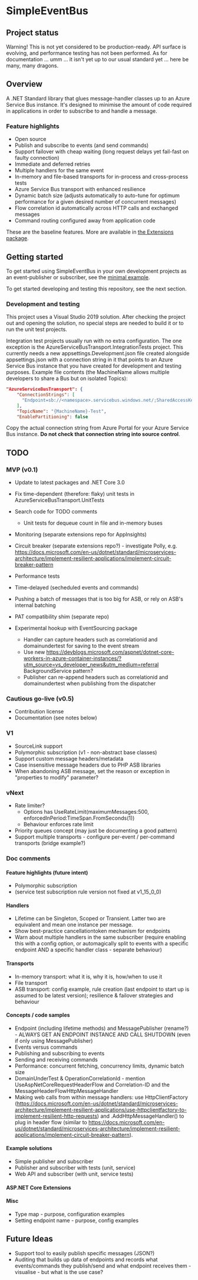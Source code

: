 # SimpleEventBus

## Project status

Warning!  This is not yet considered to be production-ready.  API surface is evolving, and performance testing has not been performed.  As for documentation ... umm ... it isn't yet up to our usual standard yet ...  here be many, many dragons.

## Overview

A .NET Standard library that glues message-handler classes up to an Azure Service Bus instance. It's designed to minimise the amount of code required in applications in order to subscribe to and handle a message.

### Feature highlights

* Open source
* Publish and subscribe to events (and send commands)
* Support failover with cheap waiting (long request delays yet fail-fast on faulty connection)
* Immediate and deferred retries
* Multiple handlers for the same event
* In-memory and file-based transports for in-process and cross-process tests
* Azure Service Bus transport with enhanced resilience
* Dynamic batch size (adjusts automatically to auto-tune for optimum performance for a given desired number of concurrent messages)
* Flow correlation id automatically across HTTP calls and exchanged messages
* Command routing configured away from application code

These are the baseline features. More are available in [the Extensions package](https://github.com/GivePenny/SimpleEventBus.Extensions).

## Getting started

To get started using SimpleEventBus in your own development projects as an event-publisher or subscriber, see the [minimal example](https://github.com/GivePenny/SimpleEventBus.MinimalExample).

To get started developing and testing this repository, see the next section.

### Development and testing

This project uses a Visual Studio 2019 solution.  After checking the project out and opening the solution, no special steps are needed to build it or to run the unit test projects.

Integration test projects usually run with no extra configuration.  The one exception is the AzureServiceBusTransport.IntegrationTests project.  This currently needs a new appsettings.Development.json file created alongside appsettings.json with a connection string in it that points to an Azure Service Bus instance that you have created for development and testing purposes.  Example file contents (the MachineName allows multiple developers to share a Bus but on isolated Topics):

```json
"AzureServiceBusTransport": {
    "ConnectionStrings": [
      "Endpoint=sb://<namespace>.servicebus.windows.net/;SharedAccessKeyName=<keyname>;SharedAccessKey=<key>"
    ],
    "TopicName": "{MachineName}-Test",
    "EnablePartitioning": false
```

Copy the actual connection string from Azure Portal for your Azure Service Bus instance.  **Do not check that connection string into source control**.

## TODO

### MVP (v0.1)

* Update to latest packages and .NET Core 3.0

* Fix time-dependent (therefore: flaky) unit tests in AzureServiceBusTransport.UnitTests
* Search code for TODO comments
  * Unit tests for dequeue count in file and in-memory buses
* Monitoring (separate extensions repo for AppInsights)
* Circuit breaker (separate extensions repo?) - investigate Polly, e.g. https://docs.microsoft.com/en-us/dotnet/standard/microservices-architecture/implement-resilient-applications/implement-circuit-breaker-pattern
* Performance tests
* Time-delayed (secheduled events and commands)
* Pushing a batch of messages that is too big for ASB, or rely on ASB's internal batching
* PAT compatibility shim (separate repo)

* Experimental hookup with EventSourcing package
  * Handler can capture headers such as correlationid and domainundertest for saving to the event stream
  * Use new https://devblogs.microsoft.com/aspnet/dotnet-core-workers-in-azure-container-instances/?utm_source=vs_developer_news&utm_medium=referral BackgroundService pattern?
  * Publisher can re-append headers such as correlationid and domainundertest when publishing from the dispatcher

### Cautious go-live (v0.5)

* Contribution license
* Documentation (see notes below)

### V1

* SourceLink support
* Polymorphic subscription (v1 - non-abstract base classes)
* Support custom message headers/metadata
* Case insensitive message headers due to PHP ASB libraries
* When abandoning ASB message, set the reason or exception in "properties to modify" parameter?

### vNext

* Rate limiter?
  * Options has UseRateLimit(maximumMessages:500, enforcedInPeriod:TimeSpan.FromSeconds(1))
  * Behaviour enforces rate limit
* Priority queues concept (may just be documenting a good pattern)
* Support multiple transports - configure per-event / per-command transports (bridge example?)

### Doc comments

#### Feature highlights (future intent)

* Polymorphic subscription
* (service test subscription rule version not fixed at v1_15_0_0)

#### Handlers

* Lifetime can be Singleton, Scoped or Transient.  Latter two are equivalent and mean one instance per message.
* Show best-practice cancellationtoken mechanism for endpoints
* Warn about multiple handlers in the same subscriber (require enabling this with a config option, or automagically split to events with a specific endpoint AND a specific handler class - separate behaviour)

#### Transports

* In-memory transport: what it is, why it is, how/when to use it
* File transport
* ASB transport: config example, rule creation (last endpoint to start up is assumed to be latest version); resilience & failover strategies and behaviour

#### Concepts / code samples

* Endpoint (including lifetime methods) and MessagePublisher (rename?) - ALWAYS GET AN ENDPOINT INSTANCE AND CALL SHUTDOWN (even if only using MessagePublisher)
* Events versus commands
* Publishing and subscribing to events
* Sending and receiving commands
* Performance: concurrent fetching, concurrency limits, dynamic batch size
* DomainUnderTest & OperationCorrelationId - mention UseAspNetCoreRequestHeaderFlow and Correlation-ID and the MessageHeaderFlowHttpMessageHandler
* Making web calls from within message handlers: use HttpClientFactory (https://docs.microsoft.com/en-us/dotnet/standard/microservices-architecture/implement-resilient-applications/use-httpclientfactory-to-implement-resilient-http-requests) and .AddHttpMessageHandler() to plug in header flow (similar to https://docs.microsoft.com/en-us/dotnet/standard/microservices-architecture/implement-resilient-applications/implement-circuit-breaker-pattern).

#### Example solutions

* Simple publisher and subscriber
* Publisher and subscriber with tests (unit, service)
* Web API and subscriber (with unit, service tests)

#### ASP.NET Core Extensions

#### Misc

* Type map - purpose, configuration examples
* Setting endpoint name - purpose, config examples

## Future Ideas

* Support tool to easily publish specific messages (JSON?)
* Auditing that builds up data of endpoints and records what events/commands they publish/send and what endpoint receives them - visualise - but what is the use case?
